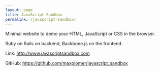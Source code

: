 ```yaml
---
layout: page
title: JavaScript Sandbox
permalink: /javascript-sandbox/
---
```


Minimal website to demo your HTML, JavaScript or CSS in the browser.

Ruby on Rails on backend, Backbone.js on the frontend.

Link: <a href="http://www.javascriptsandbox.com" target="_blank">http://www.javascriptsandbox.com</a>

GitHub: <a href="https://github.com/maxplomer/javascript_sandbox" target="_blank">https://github.com/maxplomer/javascript_sandbox</a>

